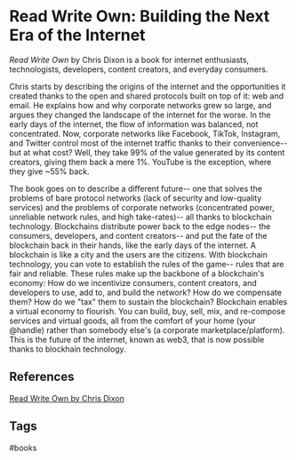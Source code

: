 # Read Write Own: Building the Next Era of the Internet

*Read Write Own* by Chris Dixon is a book for internet enthusiasts, technologists, developers, content creators, and everyday consumers.  

Chris starts by describing the origins of the internet and the opportunities it created thanks to the open and shared protocols built on top of it: web and email. He explains how and why corporate networks grew so large, and argues they changed the landscape of the internet for the worse. In the early days of the internet, the flow of information was balanced, not concentrated. Now, corporate networks like Facebook, TikTok, Instagram, and Twitter control most of the internet traffic thanks to their convenience-- but at what cost? Well, they take 99% of the value generated by its content creators, giving them back a mere 1%. YouTube is the exception, where they give ~55% back.  

The book goes on to describe a different future-- one that solves the problems of bare protocol networks (lack of security and low-quality services) and the problems of corporate networks (concentrated power, unreliable network rules, and high take-rates)-- all thanks to blockchain technology. Blockchains distribute power back to the edge nodes-- the consumers, developers, and content creators-- and put the fate of the blockchain back in their hands, like the early days of the internet. A blockchain is like a city and the users are the citizens. With blockchain technology, you can vote to establish the rules of the game-- rules that are fair and reliable. These rules make up the backbone of a blockchain's economy: How do we incentivize consumers, content creators, and developers to use, add to, and build the network? How do we compensate them? How do we "tax" them to sustain the blockchain? Blockchain enables a virtual economy to flourish. You can build, buy, sell, mix, and re-compose services and virtual goods, all from the comfort of your home (your @handle) rather than somebody else's (a corporate marketplace/platform). This is the future of the internet, known as web3, that is now possible thanks to blockhain technology.  

## References
[Read Write Own by Chris Dixon](https://www.amazon.com/Read-Write-Own-Building-Internet/dp/0593731387/ref=sr_1_2?crid=3K74SH1UK6X4H&dib=eyJ2IjoiMSJ9.MJQzGceTThHhFyJcHhAXDn94FtCvmlQjKQQD2hd36qMmZCiZykR_RtXgY13-559k2__iRqrn5npXIs7LG0wI4q1xZHuhb9LAlAbJJolaaW690tabQV0YNeFSKdEoD_KBg6DZvCyzXswukUE-T2-rZ5hXF53N4bcvgPCmXH9kYM55bRHYtuGj4QrLSuBwPMSsEowpY0tdvSJAmQl74sPvMvBwZQbuvdOj9KhX24qXHDo.-DroAsTCJXWqGDYJDtg6-8XNxI6zefHu2hiEWZCJ2bA&dib_tag=se&keywords=read+write+own&qid=1710974663&sprefix=read+write+o%2Caps%2C266&sr=8-2)

## Tags
#books

